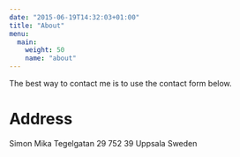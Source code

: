 ```yaml
---
date: "2015-06-19T14:32:03+01:00"
title: "About"
menu:
  main:
    weight: 50
    name: "about"
---
```

The best way to contact me is to use the contact form below.

# Address
Simon Mika
Tegelgatan 29
752 39 Uppsala
Sweden
